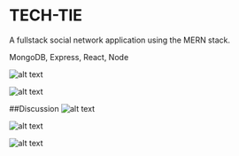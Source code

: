 # TECH-TIE 
A fullstack social network application using the MERN stack.

MongoDB,
Express,
React,
Node

![alt text](https://github.com/swest06/TECH-TIE/blob/master/client/src/img/screenshot-rocks.png "sign up page")

![alt text](https://github.com/swest06/TECH-TIE/blob/master/client/src/img/screenshot-rocks%20(1).png)

##Discussion
![alt text](https://github.com/swest06/TECH-TIE/blob/master/client/src/img/screenshot-rocks%20(2).png)

![alt text](https://github.com/swest06/TECH-TIE/blob/master/client/src/img/screenshot-rocks%20(3).png)

![alt text](https://github.com/swest06/TECH-TIE/blob/master/client/src/img/screenshot-rocks%20(4).png)
